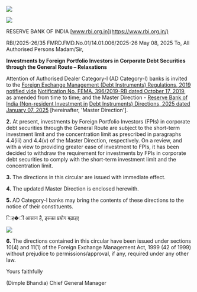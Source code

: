 ![](_page_0_Picture_0.jpeg)

![](_page_0_Picture_1.jpeg)

RESERVE BANK OF INDIA [www.rbi.org.in](https://www.rbi.org.in/)

RBI/2025-26/35 FMRD.FMD.No.01/14.01.006/2025-26 May 08, 2025 To, All Authorised Persons Madam/Sir,

**Investments by Foreign Portfolio Investors in Corporate Debt Securities through the General Route – Relaxations**

Attention of Authorised Dealer Category-I (AD Category-I) banks is invited to the [Foreign Exchange Management \(Debt Instruments\) Regulations, 2019 notified vide](https://rbi.org.in/Scripts/NotificationUser.aspx?Id=12099&Mode=0)  [Notification No. FEMA. 396/2019-RB dated October 17, 2019,](https://rbi.org.in/Scripts/NotificationUser.aspx?Id=12099&Mode=0) as amended from time to time; and the Master Direction - [Reserve Bank of India \(Non-resident Investment in](https://rbi.org.in/Scripts/BS_ViewMasDirections.aspx?id=12765)  [Debt Instruments\) Directions, 2025 dated January 07, 2025](https://rbi.org.in/Scripts/BS_ViewMasDirections.aspx?id=12765) [hereinafter, 'Master Direction'].

**2.** At present, investments by Foreign Portfolio Investors (FPIs) in corporate debt securities through the General Route are subject to the short-term investment limit and the concentration limit as prescribed in paragraphs 4.4(iii) and 4.4(v) of the Master Direction, respectively. On a review, and with a view to providing greater ease of investment to FPIs, it has been decided to withdraw the requirement for investments by FPIs in corporate debt securities to comply with the short-term investment limit and the concentration limit.

**3.** The directions in this circular are issued with immediate effect.

**4.** The updated Master Direction is enclosed herewith.

**5.** AD Category-I banks may bring the contents of these directions to the notice of their constituents.

िह�ी आसान है, इसका प्रयोग बढ़ाइए

![](_page_1_Picture_0.jpeg)

**6.** The directions contained in this circular have been issued under sections 10(4) and 11(1) of the Foreign Exchange Management Act, 1999 (42 of 1999) without prejudice to permissions/approval, if any, required under any other law.

Yours faithfully

(Dimple Bhandia) Chief General Manager